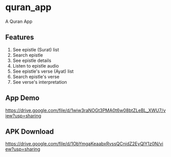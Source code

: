 # quran_app

A Quran App

## Features
1. See epistle (Surat) list
2. Search epistle
3. See epistle details
4. Listen to epistle audio
5. See epistle's verse (Ayat) list
6. Search epistle's verse
7. See verse's interpretation

## App Demo
https://drive.google.com/file/d/1wiw3raNOGt3PMA0t6w08btZLeBL_XWU7/view?usp=sharing

## APK Download
https://drive.google.com/file/d/1ObYmgaKeaabxRvssQCnidZ2EyQlY1z0N/view?usp=sharing
